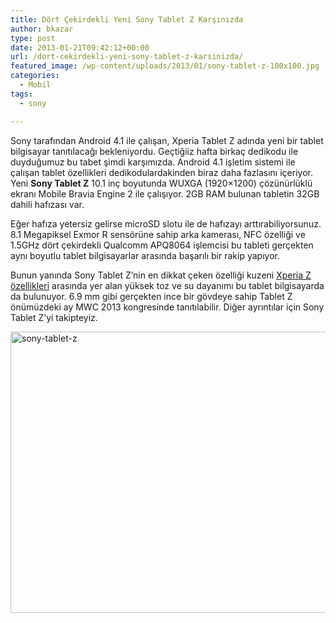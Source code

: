 ```yaml
---
title: Dört Çekirdekli Yeni Sony Tablet Z Karşınızda
author: bkazar
type: post
date: 2013-01-21T09:42:12+00:00
url: /dort-cekirdekli-yeni-sony-tablet-z-karsinizda/
featured_image: /wp-content/uploads/2013/01/sony-tablet-z-100x100.jpg
categories:
  - Mobil
tags:
  - sony

---
```

Sony tarafından Android 4.1 ile çalışan, Xperia Tablet Z adında yeni bir tablet bilgisayar tanıtılacağı bekleniyordu. Geçtiğiiz hafta birkaç dedikodu ile duyduğumuz bu tabet şimdi karşımızda. Android 4.1 işletim sistemi ile çalışan tablet özellikleri dedikodulardakinden biraz daha fazlasını içeriyor. Yeni **Sony Tablet Z** 10.1 inç boyutunda WUXGA (1920&#215;1200) çözünürlüklü ekranı Mobile Bravia Engine 2 ile çalışıyor. 2GB RAM bulunan tabletin 32GB dahili hafızası var.

Eğer hafıza yetersiz gelirse microSD slotu ile de hafızayı arttırabiliyorsunuz. 8.1 Megapiksel Exmor R sensörüne sahip arka kamerası, NFC özelliği ve 1.5GHz dört çekirdekli Qualcomm APQ8064 işlemcisi bu tableti gerçekten aynı boyutlu tablet bilgisayarlar arasında başarılı bir rakip yapıyor.

Bunun yanında Sony Tablet Z’nin en dikkat çeken özelliği kuzeni [Xperia Z özellikleri][1] arasında yer alan yüksek toz ve su dayanımı bu tablet bilgisayarda da bulunuyor. 6.9 mm gibi gerçekten ince bir gövdeye sahip Tablet Z önümüzdeki ay MWC 2013 kongresinde tanıtılabilir. Diğer ayrıntılar için Sony Tablet Z’yi takipteyiz.

<img class="aligncenter size-full wp-image-11119" alt="sony-tablet-z" src="https://www.murekkep.org/wp-content/uploads/2013/01/sony-tablet-z.jpg" width="680" height="450" srcset="https://www.murekkep.org/wp-content/uploads/2013/01/sony-tablet-z.jpg 680w, https://www.murekkep.org/wp-content/uploads/2013/01/sony-tablet-z-400x264.jpg 400w, https://www.murekkep.org/wp-content/uploads/2013/01/sony-tablet-z-50x33.jpg 50w, https://www.murekkep.org/wp-content/uploads/2013/01/sony-tablet-z-125x82.jpg 125w, https://www.murekkep.org/wp-content/uploads/2013/01/sony-tablet-z-300x200.jpg 300w, https://www.murekkep.org/wp-content/uploads/2013/01/sony-tablet-z-460x305.jpg 460w" sizes="(max-width: 680px) 100vw, 680px" />

 [1]: https://www.murekkep.org/telefon/sony-xperia-z